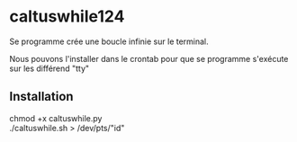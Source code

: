 # caltuswhile124

Se programme crée une boucle infinie sur le terminal.

Nous pouvons l'installer dans le crontab pour que se programme s'exécute sur les différend "tty"



<h2>Installation</h2>

chmod +x caltuswhile.py <br>
./caltuswhile.sh > /dev/pts/"id"

